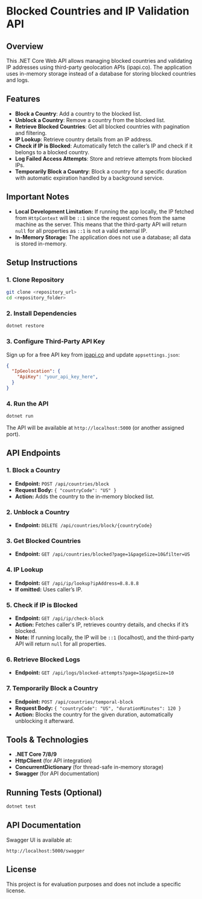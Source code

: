 # Blocked Countries and IP Validation API

## Overview

This .NET Core Web API allows managing blocked countries and validating IP addresses using third-party geolocation APIs (ipapi.co). The application uses in-memory storage instead of a database for storing blocked countries and logs.

## Features

- **Block a Country**: Add a country to the blocked list.
- **Unblock a Country**: Remove a country from the blocked list.
- **Retrieve Blocked Countries**: Get all blocked countries with pagination and filtering.
- **IP Lookup**: Retrieve country details from an IP address.
- **Check if IP is Blocked**: Automatically fetch the caller’s IP and check if it belongs to a blocked country.
- **Log Failed Access Attempts**: Store and retrieve attempts from blocked IPs.
- **Temporarily Block a Country**: Block a country for a specific duration with automatic expiration handled by a background service.

## Important Notes

- **Local Development Limitation:** If running the app locally, the IP fetched from `HttpContext` will be `::1` since the request comes from the same machine as the server. This means that the third-party API will return `null` for all properties as `::1` is not a valid external IP.
- **In-Memory Storage:** The application does not use a database; all data is stored in-memory.

## Setup Instructions

### 1. Clone Repository

```sh
git clone <repository_url>
cd <repository_folder>
```

### 2. Install Dependencies

```sh
dotnet restore
```

### 3. Configure Third-Party API Key

Sign up for a free API key from [ipapi.co](https://ipapi.co/) and update `appsettings.json`:

```json
{
  "IpGeolocation": {
    "ApiKey": "your_api_key_here",
  }
}
```

### 4. Run the API

```sh
dotnet run
```

The API will be available at `http://localhost:5000` (or another assigned port).

## API Endpoints

### 1. Block a Country

- **Endpoint:** `POST /api/countries/block`
- **Request Body:** `{ "countryCode": "US" }`
- **Action:** Adds the country to the in-memory blocked list.

### 2. Unblock a Country

- **Endpoint:** `DELETE /api/countries/block/{countryCode}`

### 3. Get Blocked Countries

- **Endpoint:** `GET /api/countries/blocked?page=1&pageSize=10&filter=US`

### 4. IP Lookup

- **Endpoint:** `GET /api/ip/lookup?ipAddress=8.8.8.8`
- **If omitted:** Uses caller’s IP.

### 5. Check if IP is Blocked

- **Endpoint:** `GET /api/ip/check-block`
- **Action:** Fetches caller's IP, retrieves country details, and checks if it’s blocked.
- **Note:** If running locally, the IP will be `::1` (localhost), and the third-party API will return `null` for all properties.

### 6. Retrieve Blocked Logs

- **Endpoint:** `GET /api/logs/blocked-attempts?page=1&pageSize=10`

### 7. Temporarily Block a Country

- **Endpoint:** `POST /api/countries/temporal-block`
- **Request Body:** `{ "countryCode": "US", "durationMinutes": 120 }`
- **Action:** Blocks the country for the given duration, automatically unblocking it afterward.

## Tools & Technologies

- **.NET Core 7/8/9**
- **HttpClient** (for API integration)
- **ConcurrentDictionary** (for thread-safe in-memory storage)
- **Swagger** (for API documentation)

## Running Tests (Optional)

```sh
dotnet test
```

## API Documentation

Swagger UI is available at:

```
http://localhost:5000/swagger
```

## License

This project is for evaluation purposes and does not include a specific license.

